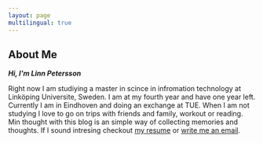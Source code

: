 ```yaml
---
layout: page
multilingual: true
---
```


## About Me

**_Hi, I'm Linn Petersson_**

Right now I am studiying a master in scince in infromation technology at Linköping Universite, Sweden. I am at my fourth year and have one year left. Currently I am in Eindhoven and doing an exchange at TUE. When I am not studying I love to go on trips with friends and family, workout or reading. Min thought with this blog is an simple way of collecting memories and thoughts. If I sound intresing checkout [my resume](CV.pdf) or [write me an email](mailto:linn@pajp.net).
